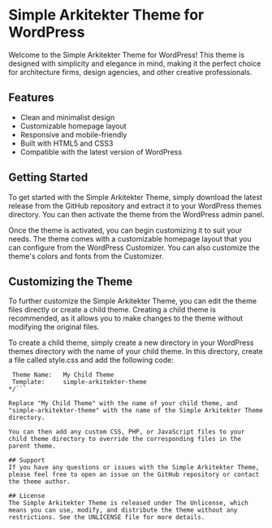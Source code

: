 # Simple Arkitekter Theme for WordPress
Welcome to the Simple Arkitekter Theme for WordPress! This theme is designed with simplicity and elegance in mind, making it the perfect choice for architecture firms, design agencies, and other creative professionals.

## Features
<ul>
    <li>Clean and minimalist design</li>
    <li>Customizable homepage layout</li>
    <li>Responsive and mobile-friendly</li>
    <li>Built with HTML5 and CSS3</li>
    <li>Compatible with the latest version of WordPress</li>
</ul>

## Getting Started
To get started with the Simple Arkitekter Theme, simply download the latest release from the GitHub repository and extract it to your WordPress themes directory. You can then activate the theme from the WordPress admin panel.

Once the theme is activated, you can begin customizing it to suit your needs. The theme comes with a customizable homepage layout that you can configure from the WordPress Customizer. You can also customize the theme's colors and fonts from the Customizer.

## Customizing the Theme
To further customize the Simple Arkitekter Theme, you can edit the theme files directly or create a child theme. Creating a child theme is recommended, as it allows you to make changes to the theme without modifying the original files.

To create a child theme, simply create a new directory in your WordPress themes directory with the name of your child theme. In this directory, create a file called style.css and add the following code:

```/*
 Theme Name:   My Child Theme
 Template:     simple-arkitekter-theme
*/```

Replace "My Child Theme" with the name of your child theme, and "simple-arkitekter-theme" with the name of the Simple Arkitekter Theme directory.

You can then add any custom CSS, PHP, or JavaScript files to your child theme directory to override the corresponding files in the parent theme.

## Support
If you have any questions or issues with the Simple Arkitekter Theme, please feel free to open an issue on the GitHub repository or contact the theme author.

## License
The Simple Arkitekter Theme is released under The Unlicense, which means you can use, modify, and distribute the theme without any restrictions. See the UNLICENSE file for more details.